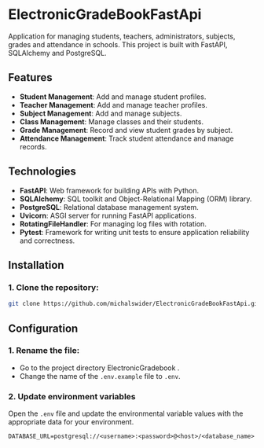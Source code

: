 # **ElectronicGradeBookFastApi**

Application for managing students, teachers, administrators, subjects, grades and attendance in schools. This project is built with FastAPI, SQLAlchemy and PostgreSQL.

## **Features**
- **Student Management**: Add and manage student profiles.
- **Teacher Management**: Add and manage teacher profiles.
- **Subject Management**: Add and manage subjects.
- **Class Management**: Manage classes and their students.
- **Grade Management**: Record and view student grades by subject.
- **Attendance Management**: Track student attendance and manage records.

## **Technologies**
- **FastAPI**: Web framework for building APIs with Python.
- **SQLAlchemy**: SQL toolkit and Object-Relational Mapping (ORM) library.
- **PostgreSQL**: Relational database management system.
- **Uvicorn**: ASGI server for running FastAPI applications.
- **RotatingFileHandler**: For managing log files with rotation.
- **Pytest**: Framework for writing unit tests to ensure application reliability and correctness.

## **Installation**

### **1. Clone the repository:**
   ```bash
   git clone https://github.com/michalswider/ElectronicGradeBookFastApi.git
   ```

## **Configuration**

### **1. Rename the file:**
 - Go to the project directory ElectronicGradebook .
 - Change the name of the `.env.example` file to `.env`.

### **2. Update environment variables**
Open the `.env` file and update the environmental variable values with the appropriate data for your environment.

```plaintext
DATABASE_URL=postgresql://<username>:<password>@<host>/<database_name>
```
